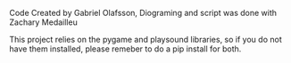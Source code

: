 Code Created by Gabriel Olafsson, Diograming and script was done with Zachary Medailleu

This project relies on the pygame and playsound libraries, so if you do not have them installed, please remeber to do a pip install for both.
